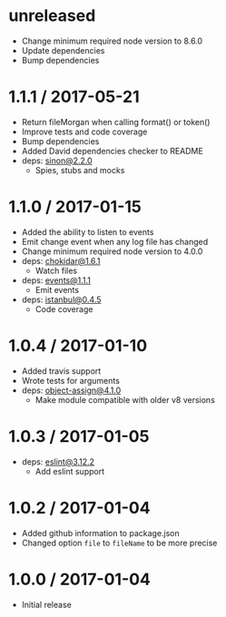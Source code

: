 unreleased
==========
  * Change minimum required node version to 8.6.0
  * Update dependencies
  * Bump dependencies

1.1.1 / 2017-05-21
==================
  * Return fileMorgan when calling format() or token()
  * Improve tests and code coverage
  * Bump dependencies
  * Added David dependencies checker to README
  * deps: sinon@2.2.0
    * Spies, stubs and mocks

1.1.0 / 2017-01-15
==================
  * Added the ability to listen to events
  * Emit change event when any log file has changed
  * Change minimum required node version to 4.0.0
  * deps: chokidar@1.6.1
    * Watch files
  * deps: events@1.1.1
    * Emit events
  * deps: istanbul@0.4.5
    * Code coverage

1.0.4 / 2017-01-10
==================
  * Added travis support
  * Wrote tests for arguments
  * deps: object-assign@4.1.0
    * Make module compatible with older v8 versions

1.0.3 / 2017-01-05
==================
  * deps: eslint@3.12.2
    * Add eslint support

1.0.2 / 2017-01-04
==================

  * Added github information to package.json
  * Changed option `file` to `fileName` to be more precise

1.0.0 / 2017-01-04
==================

  * Initial release